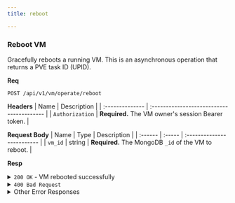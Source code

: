 ```yaml
---
title: reboot

---
```


### Reboot VM

Gracefully reboots a running VM. This is an asynchronous operation that returns a PVE task ID (UPID).

**Req**
```
POST /api/v1/vm/operate/reboot
```

**Headers**
| Name            | Description                               |
| :-------------- | :---------------------------------------- |
| `Authorization` | **Required.** The VM owner's session Bearer token. |

**Request Body**
| Name    | Type   | Description                |
| :------ | :----- | :------------------------- |
| `vm_id` | string | **Required.** The MongoDB `_id` of the VM to reboot. |

**Resp**
<details>
<summary><code>200 OK</code> - VM rebooted successfully</summary>
```json
{
  "code": 200,
  "message": "VM rebooted successfully",
  "data": {
    "upid": "UPID:pve-node-1:000ABCDE:..."
  }
}
```
</details>

<details>
<summary><code>400 Bad Request</code></summary>
Possible `message` values:
* `"VM ID is required"`
* `"VM must be running to reboot"`
```json
{ "code": 400, "message": "...", "data": null }
```
</details>

<details>
<summary>Other Error Responses</summary>
Also supports `401 Unauthorized`, `403 Forbidden`, `404 Not Found`, and `500 Internal Server Error`.
</details>